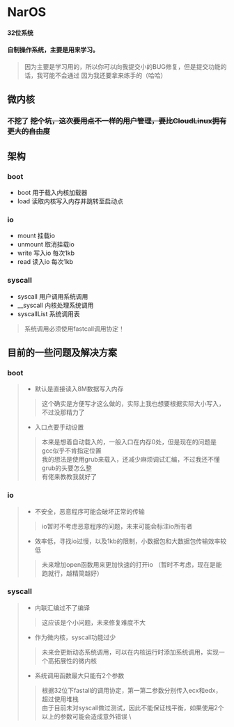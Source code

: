 # NarOS
#### 32位系统
#### 自制操作系统，主要是用来学习。
> 因为主要是学习用的，所以你可以向我提交小的BUG修复，但是提交功能的话，我可能不会通过
> 因为我还要拿来练手的（哈哈）
## 微内核
### 不挖了 ~~挖个坑，这次要用点不一样的用户管理，要比CloudLinux拥有更大的自由度~~

## 架构
### boot
- boot 用于载入内核加载器
- load 读取内核写入内存并跳转至启动点
### io
- mount 挂载io
- unmount 取消挂载io
- write 写入io 每次1kb
- read 读入io 每次1kb

### syscall
- syscall 用户调用系统调用
- __syscall 内核处理系统调用
- syscallList 系统调用表

> 系统调用必须使用fastcall调用协定！

## 目前的一些问题及解决方案
### boot
>- 默认是直接读入8M数据写入内存
>> 这个确实是方便写才这么做的，实际上我也想要根据实际大小写入，不过没那精力了
>- 入口点要手动设置
>> 本来是想着自动载入的，一般入口在内存0处，但是现在的问题是gcc似乎不肯指定位置 \
>> 我的想法是使用grub来载入，还减少麻烦调试汇编，不过我还不懂grub的头要怎么整 \
>> 有佬来教教我就好了
### io
>- 不安全，恶意程序可能会破坏正常的传输
>> io暂时不考虑恶意程序的问题，未来可能会标注io所有者
>- 效率低，寻找io过慢，以及1kb的限制，小数据包和大数据包传输效率较低
>> 未来增加open函数用来更加快速的打开io （暂时不考虑，现在是能跑就行，越精简越好）
### syscall
>- 内联汇编过不了编译
>> 这应该是个小问题，未来修复难度不大
>- 作为微内核，syscall功能过少
>> 未来会更新动态系统调用，可以在内核运行时添加系统调用，实现一个高拓展性的微内核
>- 系统调用函数最大只能有2个参数
>> 根据32位下fastall的调用协定，第一第二参数分别传入ecx和edx，超过使用堆栈 \
>> 由于目前未对syscall做过测试，因此不能保证栈平衡，如果使用2个以上的参数可能会造成意外错误 \
